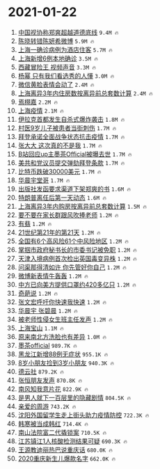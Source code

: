# 2021-01-22

1. [中国视协称郑爽超越道德底线](https://s.weibo.com/weibo?q=%23%E4%B8%AD%E5%9B%BD%E8%A7%86%E5%8D%8F%E7%A7%B0%E9%83%91%E7%88%BD%E8%B6%85%E8%B6%8A%E9%81%93%E5%BE%B7%E5%BA%95%E7%BA%BF%23&Refer=top) `9.4M 🔥`
1. [陈晓转错陈妍希微博](https://s.weibo.com/weibo?q=%E9%99%88%E6%99%93%E8%BD%AC%E9%94%99%E9%99%88%E5%A6%8D%E5%B8%8C%E5%BE%AE%E5%8D%9A&Refer=top) `5.9M 🔥`
1. [上海一确诊病例为酒店住客](https://s.weibo.com/weibo?q=%23%E4%B8%8A%E6%B5%B7%E4%B8%80%E7%A1%AE%E8%AF%8A%E7%97%85%E4%BE%8B%E4%B8%BA%E9%85%92%E5%BA%97%E4%BD%8F%E5%AE%A2%23&Refer=top) `5.7M 🔥`
1. [上海新增6例本地确诊](https://s.weibo.com/weibo?q=%23%E4%B8%8A%E6%B5%B7%E6%96%B0%E5%A2%9E6%E4%BE%8B%E6%9C%AC%E5%9C%B0%E7%A1%AE%E8%AF%8A%23&Refer=top) `3.5M 🔥`
1. [西藏冒险王 视频声音](https://s.weibo.com/weibo?q=%E8%A5%BF%E8%97%8F%E5%86%92%E9%99%A9%E7%8E%8B%20%E8%A7%86%E9%A2%91%E5%A3%B0%E9%9F%B3&Refer=top) `3.3M 🔥`
1. [杨幂 只有我们看选秀的人懂](https://s.weibo.com/weibo?q=%E6%9D%A8%E5%B9%82%20%E5%8F%AA%E6%9C%89%E6%88%91%E4%BB%AC%E7%9C%8B%E9%80%89%E7%A7%80%E7%9A%84%E4%BA%BA%E6%87%82&Refer=top) `3.0M 🔥`
1. [微信黄脸表情会动了](https://s.weibo.com/weibo?q=%23%E5%BE%AE%E4%BF%A1%E9%BB%84%E8%84%B8%E8%A1%A8%E6%83%85%E4%BC%9A%E5%8A%A8%E4%BA%86%23&Refer=top) `2.4M 🔥`
1. [上海离异3年内住房数按离异前总套数计算](https://s.weibo.com/weibo?q=%23%E4%B8%8A%E6%B5%B7%E7%A6%BB%E5%BC%823%E5%B9%B4%E5%86%85%E4%BD%8F%E6%88%BF%E6%95%B0%E6%8C%89%E7%A6%BB%E5%BC%82%E5%89%8D%E6%80%BB%E5%A5%97%E6%95%B0%E8%AE%A1%E7%AE%97%23&Refer=top) `2.4M 🔥`
1. [焉栩嘉](https://s.weibo.com/weibo?q=%E7%84%89%E6%A0%A9%E5%98%89&Refer=top) `2.2M 🔥`
1. [上海疫情](https://s.weibo.com/weibo?q=%23%E4%B8%8A%E6%B5%B7%E7%96%AB%E6%83%85%23&Refer=top) `2.1M 🔥`
1. [伊拉克首都发生自杀式爆炸袭击](https://s.weibo.com/weibo?q=%E4%BC%8A%E6%8B%89%E5%85%8B%E9%A6%96%E9%83%BD%E5%8F%91%E7%94%9F%E8%87%AA%E6%9D%80%E5%BC%8F%E7%88%86%E7%82%B8%E8%A2%AD%E5%87%BB&Refer=top) `1.8M 🔥`
1. [村医9岁儿子被患者当街刺伤](https://s.weibo.com/weibo?q=%23%E6%9D%91%E5%8C%BB9%E5%B2%81%E5%84%BF%E5%AD%90%E8%A2%AB%E6%82%A3%E8%80%85%E5%BD%93%E8%A1%97%E5%88%BA%E4%BC%A4%23&Refer=top) `1.7M 🔥`
1. [拜登承诺全面战争状态抗击疫情](https://s.weibo.com/weibo?q=%23%E6%8B%9C%E7%99%BB%E6%89%BF%E8%AF%BA%E5%85%A8%E9%9D%A2%E6%88%98%E4%BA%89%E7%8A%B6%E6%80%81%E6%8A%97%E5%87%BB%E7%96%AB%E6%83%85%23&Refer=top) `1.7M 🔥`
1. [张大大 这次真的不是我](https://s.weibo.com/weibo?q=%E5%BC%A0%E5%A4%A7%E5%A4%A7%20%E8%BF%99%E6%AC%A1%E7%9C%9F%E7%9A%84%E4%B8%8D%E6%98%AF%E6%88%91&Refer=top) `1.7M 🔥`
1. [B站回应up主墨茶Official被曝去世](https://s.weibo.com/weibo?q=%23B%E7%AB%99%E5%9B%9E%E5%BA%94up%E4%B8%BB%E5%A2%A8%E8%8C%B6Official%E8%A2%AB%E6%9B%9D%E5%8E%BB%E4%B8%96%23&Refer=top) `1.7M 🔥`
1. [美共和党议员提交弹劾拜登条款](https://s.weibo.com/weibo?q=%23%E7%BE%8E%E5%85%B1%E5%92%8C%E5%85%9A%E8%AE%AE%E5%91%98%E6%8F%90%E4%BA%A4%E5%BC%B9%E5%8A%BE%E6%8B%9C%E7%99%BB%E6%9D%A1%E6%AC%BE%23&Refer=top) `1.7M 🔥`
1. [比特币跌破30000美元](https://s.weibo.com/weibo?q=%23%E6%AF%94%E7%89%B9%E5%B8%81%E8%B7%8C%E7%A0%B430000%E7%BE%8E%E5%85%83%23&Refer=top) `1.7M 🔥`
1. [华晨宇堂哥](https://s.weibo.com/weibo?q=%E5%8D%8E%E6%99%A8%E5%AE%87%E5%A0%82%E5%93%A5&Refer=top) `1.7M 🔥`
1. [出版社发函要求渠道下架郑爽的书](https://s.weibo.com/weibo?q=%23%E5%87%BA%E7%89%88%E7%A4%BE%E5%8F%91%E5%87%BD%E8%A6%81%E6%B1%82%E6%B8%A0%E9%81%93%E4%B8%8B%E6%9E%B6%E9%83%91%E7%88%BD%E7%9A%84%E4%B9%A6%23&Refer=top) `1.6M 🔥`
1. [特朗普离任后第一天动态](https://s.weibo.com/weibo?q=%E7%89%B9%E6%9C%97%E6%99%AE%E7%A6%BB%E4%BB%BB%E5%90%8E%E7%AC%AC%E4%B8%80%E5%A4%A9%E5%8A%A8%E6%80%81&Refer=top) `1.6M 🔥`
1. [上海离异3年内购房按离异前总套数计算](https://s.weibo.com/weibo?q=%23%E4%B8%8A%E6%B5%B7%E7%A6%BB%E5%BC%823%E5%B9%B4%E5%86%85%E8%B4%AD%E6%88%BF%E6%8C%89%E7%A6%BB%E5%BC%82%E5%89%8D%E6%80%BB%E5%A5%97%E6%95%B0%E8%AE%A1%E7%AE%97%23&Refer=top) `1.5M 🔥`
1. [要不要在家长群跟风吹捧老师](https://s.weibo.com/weibo?q=%23%E8%A6%81%E4%B8%8D%E8%A6%81%E5%9C%A8%E5%AE%B6%E9%95%BF%E7%BE%A4%E8%B7%9F%E9%A3%8E%E5%90%B9%E6%8D%A7%E8%80%81%E5%B8%88%23&Refer=top) `1.2M 🔥`
1. [有翡](https://s.weibo.com/weibo?q=%E6%9C%89%E7%BF%A1&Refer=top) `1.2M 🔥`
1. [21世纪第21年的第21天](https://s.weibo.com/weibo?q=%2321%E4%B8%96%E7%BA%AA%E7%AC%AC21%E5%B9%B4%E7%9A%84%E7%AC%AC21%E5%A4%A9%23&Refer=top) `1.2M 🔥`
1. [全国有6个高风险61个中风险地区](https://s.weibo.com/weibo?q=%23%E5%85%A8%E5%9B%BD%E6%9C%896%E4%B8%AA%E9%AB%98%E9%A3%8E%E9%99%A961%E4%B8%AA%E4%B8%AD%E9%A3%8E%E9%99%A9%E5%9C%B0%E5%8C%BA%23&Refer=top) `1.2M 🔥`
1. [掌掴市政府秘书长的市委书记被免职](https://s.weibo.com/weibo?q=%23%E6%8E%8C%E6%8E%B4%E5%B8%82%E6%94%BF%E5%BA%9C%E7%A7%98%E4%B9%A6%E9%95%BF%E7%9A%84%E5%B8%82%E5%A7%94%E4%B9%A6%E8%AE%B0%E8%A2%AB%E5%85%8D%E8%81%8C%23&Refer=top) `1.2M 🔥`
1. [天津入境病例首次检出英国毒变异株](https://s.weibo.com/weibo?q=%23%E5%A4%A9%E6%B4%A5%E5%85%A5%E5%A2%83%E7%97%85%E4%BE%8B%E9%A6%96%E6%AC%A1%E6%A3%80%E5%87%BA%E8%8B%B1%E5%9B%BD%E6%AF%92%E5%8F%98%E5%BC%82%E6%A0%AA%23&Refer=top) `1.2M 🔥`
1. [问渠那得清如许 你先管好你自己](https://s.weibo.com/weibo?q=%E9%97%AE%E6%B8%A0%E9%82%A3%E5%BE%97%E6%B8%85%E5%A6%82%E8%AE%B8%20%E4%BD%A0%E5%85%88%E7%AE%A1%E5%A5%BD%E4%BD%A0%E8%87%AA%E5%B7%B1&Refer=top) `1.2M 🔥`
1. [微博新表情牛轰轰](https://s.weibo.com/weibo?q=%23%E5%BE%AE%E5%8D%9A%E6%96%B0%E8%A1%A8%E6%83%85%E7%89%9B%E8%BD%B0%E8%BD%B0%23&Refer=top) `1.2M 🔥`
1. [中方已向美方提供口罩约420多亿只](https://s.weibo.com/weibo?q=%23%E4%B8%AD%E6%96%B9%E5%B7%B2%E5%90%91%E7%BE%8E%E6%96%B9%E6%8F%90%E4%BE%9B%E5%8F%A3%E7%BD%A9%E7%BA%A6420%E5%A4%9A%E4%BA%BF%E5%8F%AA%23&Refer=top) `1.2M 🔥`
1. [奇葩说](https://s.weibo.com/weibo?q=%E5%A5%87%E8%91%A9%E8%AF%B4&Refer=top) `1.2M 🔥`
1. [张文宏呼吁你快速我快速](https://s.weibo.com/weibo?q=%E5%BC%A0%E6%96%87%E5%AE%8F%E5%91%BC%E5%90%81%E4%BD%A0%E5%BF%AB%E9%80%9F%E6%88%91%E5%BF%AB%E9%80%9F&Refer=top) `1.2M 🔥`
1. [华晨宇 张碧晨](https://s.weibo.com/weibo?q=%E5%8D%8E%E6%99%A8%E5%AE%87%20%E5%BC%A0%E7%A2%A7%E6%99%A8&Refer=top) `1.2M 🔥`
1. [被老师性侵女生班主任发声](https://s.weibo.com/weibo?q=%23%E8%A2%AB%E8%80%81%E5%B8%88%E6%80%A7%E4%BE%B5%E5%A5%B3%E7%94%9F%E7%8F%AD%E4%B8%BB%E4%BB%BB%E5%8F%91%E5%A3%B0%23&Refer=top) `1.2M 🔥`
1. [上海宝山](https://s.weibo.com/weibo?q=%23%E4%B8%8A%E6%B5%B7%E5%AE%9D%E5%B1%B1%23&Refer=top) `1.1M 🔥`
1. [原来南北方洗脸也有差异](https://s.weibo.com/weibo?q=%23%E5%8E%9F%E6%9D%A5%E5%8D%97%E5%8C%97%E6%96%B9%E6%B4%97%E8%84%B8%E4%B9%9F%E6%9C%89%E5%B7%AE%E5%BC%82%23&Refer=top) `1.0M 🔥`
1. [墨茶official](https://s.weibo.com/weibo?q=%E5%A2%A8%E8%8C%B6official&Refer=top) `989.7K 🔥`
1. [黑龙江新增88例无症状](https://s.weibo.com/weibo?q=%23%E9%BB%91%E9%BE%99%E6%B1%9F%E6%96%B0%E5%A2%9E88%E4%BE%8B%E6%97%A0%E7%97%87%E7%8A%B6%23&Refer=top) `955.1K 🔥`
1. [8岁小朋友捡到3岁小朋友](https://s.weibo.com/weibo?q=%238%E5%B2%81%E5%B0%8F%E6%9C%8B%E5%8F%8B%E6%8D%A1%E5%88%B03%E5%B2%81%E5%B0%8F%E6%9C%8B%E5%8F%8B%23&Refer=top) `940.3K 🔥`
1. [德云社](https://s.weibo.com/weibo?q=%E5%BE%B7%E4%BA%91%E7%A4%BE&Refer=top) `879.2K 🔥`
1. [张恒朋友发声](https://s.weibo.com/weibo?q=%23%E5%BC%A0%E6%81%92%E6%9C%8B%E5%8F%8B%E5%8F%91%E5%A3%B0%23&Refer=top) `870.8K 🔥`
1. [南风知我意片花](https://s.weibo.com/weibo?q=%23%E5%8D%97%E9%A3%8E%E7%9F%A5%E6%88%91%E6%84%8F%E7%89%87%E8%8A%B1%23&Refer=top) `822.9K 🔥`
1. [是男人就下一百层里的隐藏剧情](https://s.weibo.com/weibo?q=%E6%98%AF%E7%94%B7%E4%BA%BA%E5%B0%B1%E4%B8%8B%E4%B8%80%E7%99%BE%E5%B1%82%E9%87%8C%E7%9A%84%E9%9A%90%E8%97%8F%E5%89%A7%E6%83%85&Refer=top) `804.5K 🔥`
1. [亲爱的周游](https://s.weibo.com/weibo?q=%E4%BA%B2%E7%88%B1%E7%9A%84%E5%91%A8%E6%B8%B8&Refer=top) `743.2K 🔥`
1. [沈阳外国留学生走上街头助力疫情防控](https://s.weibo.com/weibo?q=%23%E6%B2%88%E9%98%B3%E5%A4%96%E5%9B%BD%E7%95%99%E5%AD%A6%E7%94%9F%E8%B5%B0%E4%B8%8A%E8%A1%97%E5%A4%B4%E5%8A%A9%E5%8A%9B%E7%96%AB%E6%83%85%E9%98%B2%E6%8E%A7%23&Refer=top) `722.3K 🔥`
1. [韩寒被当成韩红](https://s.weibo.com/weibo?q=%E9%9F%A9%E5%AF%92%E8%A2%AB%E5%BD%93%E6%88%90%E9%9F%A9%E7%BA%A2&Refer=top) `714.4K 🔥`
1. [南山法院富二代撬锁案](https://s.weibo.com/weibo?q=%23%E5%8D%97%E5%B1%B1%E6%B3%95%E9%99%A2%E5%AF%8C%E4%BA%8C%E4%BB%A3%E6%92%AC%E9%94%81%E6%A1%88%23&Refer=top) `710.5K 🔥`
1. [江苏镇江1人核酸检测结果可疑](https://s.weibo.com/weibo?q=%23%E6%B1%9F%E8%8B%8F%E9%95%87%E6%B1%9F1%E4%BA%BA%E6%A0%B8%E9%85%B8%E6%A3%80%E6%B5%8B%E7%BB%93%E6%9E%9C%E5%8F%AF%E7%96%91%23&Refer=top) `690.3K 🔥`
1. [王源教迪丽热巴说重庆话](https://s.weibo.com/weibo?q=%23%E7%8E%8B%E6%BA%90%E6%95%99%E8%BF%AA%E4%B8%BD%E7%83%AD%E5%B7%B4%E8%AF%B4%E9%87%8D%E5%BA%86%E8%AF%9D%23&Refer=top) `680.0K 🔥`
1. [2020重庆新生儿爆款名字](https://s.weibo.com/weibo?q=%232020%E9%87%8D%E5%BA%86%E6%96%B0%E7%94%9F%E5%84%BF%E7%88%86%E6%AC%BE%E5%90%8D%E5%AD%97%23&Refer=top) `662.0K 🔥`
